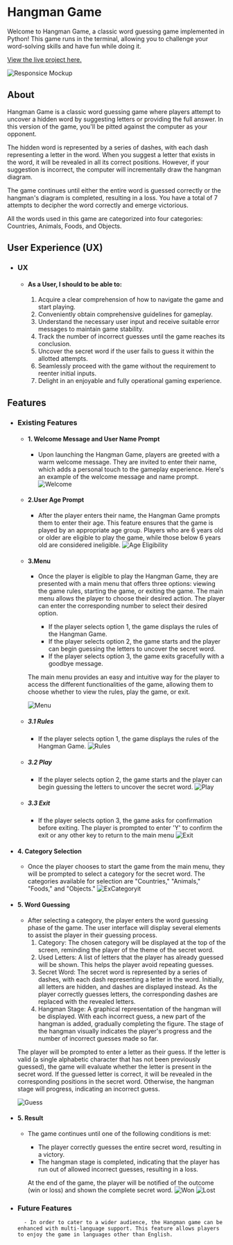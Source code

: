 # Hangman Game

Welcome to Hangman Game, a classic word guessing game implemented in Python! This game runs in the terminal, allowing you to challenge your word-solving skills and have fun while doing it.

[View the live project here.](https://hangman-fazel.herokuapp.com//)

![Responsice Mockup](documentation/amiresponsive.jpg)

## About

Hangman Game is a classic word guessing game where players attempt to uncover a hidden word by suggesting letters or providing the full answer. In this version of the game, you'll be pitted against the computer as your opponent.

The hidden word is represented by a series of dashes, with each dash representing a letter in the word. When you suggest a letter that exists in the word, it will be revealed in all its correct positions. However, if your suggestion is incorrect, the computer will incrementally draw the hangman diagram.

The game continues until either the entire word is guessed correctly or the hangman's diagram is completed, resulting in a loss. You have a total of 7 attempts to decipher the word correctly and emerge victorious.

All the words used in this game are categorized into four categories: Countries, Animals, Foods, and Objects. 

##  User Experience (UX)

- ### UX

    -   #### As a User, I should to be able to:

        1. Acquire a clear comprehension of how to navigate the game and start playing.
        2. Conveniently obtain comprehensive guidelines for gameplay.
        3. Understand the necessary user input and receive suitable error messages to maintain game stability.
        4. Track the number of incorrect guesses until the game reaches its conclusion.
        5. Uncover the secret word if the user fails to guess it within the allotted attempts.
        6. Seamlessly proceed with the game without the requirement to reenter initial inputs.
        7. Delight in an enjoyable and fully operational gaming experience.
## Features
- ### Existing Features

    -   #### 1. Welcome Message and User Name Prompt
        - Upon launching the Hangman Game, players are greeted with a warm welcome message. They are invited to enter their name, which adds a personal touch to the gameplay experience. Here's an example of the welcome message and name prompt.
  ![Welcome](documentation/welcome.png)
  -    #### 2.User Age Prompt
        - After the player enters their name, the Hangman Game prompts them to enter their age. This feature ensures that the game is played by an appropriate age group. Players who are 6 years old or older are eligible to play the game, while those below 6 years old are considered ineligible.
        ![Age Eligibility](documentation/age.png)
  -    #### 3.Menu
        - Once the player is eligible to play the Hangman Game, they are presented with a main menu that offers three options: viewing the game rules, starting the game, or exiting the game. The main menu allows the player to choose their desired action.
        The player can enter the corresponding number to select their desired option.

             - If the player selects option 1, the game displays the rules of the Hangman Game.
             - If the player selects option 2, the game starts and the player can begin guessing the letters to uncover the secret word.
             - If the player selects option 3, the game exits gracefully with a goodbye message.

        The main menu provides an easy and intuitive way for the player to access the different functionalities of the game, allowing them to choose whether to view the rules, play the game, or exit.

        ![Menu](documentation/menu.png)
  -    ##### 3.1 Rules
        - If the player selects option 1, the game displays the rules of the Hangman Game. 
        ![Rules](documentation/rules.png)
  -    ##### 3.2 Play
        - If the player selects option 2, the game starts and the player can begin guessing the letters to uncover the secret word. 
        ![Play](documentation/play.png)
  -    ##### 3.3 Exit
        - If the player selects option 3, the game asks for confirmation before exiting. The player is prompted to enter 'Y' to confirm the exit or any other key to return to the main menu 
        ![Exit](documentation/exit.png)
-    #### 4. Category Selection
        - Once the player chooses to start the game from the main menu, they will be prompted to select a category for the secret word. The categories available for selection are "Countries," "Animals," "Foods," and "Objects."
        ![ExCategoryit](documentation/category.png)
-    #### 5. Word Guessing
        - After selecting a category, the player enters the word guessing phase of the game. The user interface will display several elements to assist the player in their guessing process.
            1. Category: The chosen category will be displayed at the top of the screen, reminding the player of the theme of the secret word.
            2. Used Letters: A list of letters that the player has already guessed will be shown. This helps the player avoid repeating guesses.
            3. Secret Word: The secret word is represented by a series of dashes, with each dash representing a letter in the word. Initially, all letters are hidden, and dashes are displayed instead. As the player correctly guesses letters, the corresponding dashes are replaced with the revealed letters.
            4. Hangman Stage: A graphical representation of the hangman will be displayed. With each incorrect guess, a new part of the hangman is added, gradually completing the figure. The stage of the hangman visually indicates the player's progress and the number of incorrect guesses made so far.

        The player will be prompted to enter a letter as their guess. If the letter is valid (a single alphabetic character that has not been previously guessed), the game will evaluate whether the letter is present in the secret word. If the guessed letter is correct, it will be revealed in the corresponding positions in the secret word. Otherwise, the hangman stage will progress, indicating an incorrect guess.

        ![Guess](documentation/guess.png)
-    #### 5. Result
        - The game continues until one of the following conditions is met:

            - The player correctly guesses the entire secret word, resulting in a victory.
            - The hangman stage is completed, indicating that the player has run out of allowed incorrect guesses, resulting in a loss.

            At the end of the game, the player will be notified of the outcome (win or loss) and shown the complete secret word.
            ![Won](documentation/won.png)
            ![Lost](documentation/lost.png)
- ### Future Features
        - In order to cater to a wider audience, the Hangman game can be enhanced with multi-language support. This feature allows players to enjoy the game in languages other than English.
        






